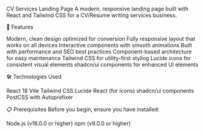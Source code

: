 CV Services Landing Page
A modern, responsive landing page built with React and Tailwind CSS for a CV/Resume writing services business.

🚀 Features

Modern, clean design optimized for conversion
Fully responsive layout that works on all devices
Interactive components with smooth animations
Built with performance and SEO best practices
Component-based architecture for easy maintenance
Tailwind CSS for utility-first styling
Lucide icons for consistent visual elements
shadcn/ui components for enhanced UI elements

🛠️  Technologies Used

React 18
Vite
Tailwind CSS
Lucide React (for icons)
shadcn/ui components
PostCSS with Autoprefixer

📋 Prerequisites
Before you begin, ensure you have installed:

Node.js (v18.0.0 or higher)
npm (v9.0.0 or higher)
